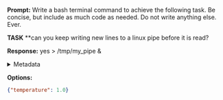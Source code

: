 **Prompt:**
Write a bash terminal command to achieve the following task.
Be concise, but include as much code as needed. Do not write anything else. Ever.

**TASK**
**can you keep writing new lines to a linux pipe before it is read?


**Response:**
yes > /tmp/my_pipe &

<details><summary>Metadata</summary>

- Duration: 939 ms
- Datetime: 2024-01-09T10:52:47.215324
- Model: gpt-4-1106-preview

</details>

**Options:**
```json
{"temperature": 1.0}
```

